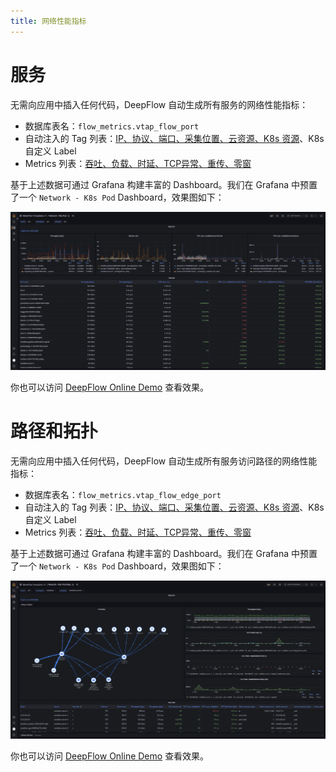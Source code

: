 ```yaml
---
title: 网络性能指标
---
```


# 服务

无需向应用中插入任何代码，DeepFlow 自动生成所有服务的网络性能指标：
- 数据库表名：`flow_metrics.vtap_flow_port`
- 自动注入的 Tag 列表：[IP、协议、端口、采集位置、云资源、K8s 资源](https://github.com/deepflowys/deepflow/blob/main/server/querier/db_descriptions/clickhouse/tag/flow_metrics/vtap_flow_port)、K8s 自定义 Label
- Metrics 列表：[吞吐、负载、时延、TCP异常、重传、零窗](https://github.com/deepflowys/deepflow/blob/main/server/querier/db_descriptions/clickhouse/metrics/flow_metrics/vtap_flow_port)

基于上述数据可通过 Grafana 构建丰富的 Dashboard。我们在 Grafana 中预置了一个 `Network - K8s Pod` Dashboard，效果图如下：

![Network K8s Pod](./imgs/network-k8s-pod.png)

你也可以访问 [DeepFlow Online Demo](https://ce-demo.deepflow.yunshan.net/d/6LgDVUenz/network-k8s-pod?from=deepflow-doc) 查看效果。

# 路径和拓扑

无需向应用中插入任何代码，DeepFlow 自动生成所有服务访问路径的网络性能指标：
- 数据库表名：`flow_metrics.vtap_flow_edge_port`
- 自动注入的 Tag 列表：[IP、协议、端口、采集位置、云资源、K8s 资源](https://github.com/deepflowys/deepflow/blob/main/server/querier/db_descriptions/clickhouse/tag/flow_metrics/vtap_flow_edge_port)、K8s 自定义 Label
- Metrics 列表：[吞吐、负载、时延、TCP异常、重传、零窗](https://github.com/deepflowys/deepflow/blob/main/server/querier/db_descriptions/clickhouse/metrics/flow_metrics/vtap_flow_edge_port)

基于上述数据可通过 Grafana 构建丰富的 Dashboard。我们在 Grafana 中预置了一个 `Network - K8s Pod` Dashboard，效果图如下：

![Network K8s Pod Map](./imgs/network-k8s-pod-map.png)

你也可以访问 [DeepFlow Online Demo](https://ce-demo.deepflow.yunshan.net/d/mEm6OU67z/network-k8s-pod-map?from=deepflow-doc) 查看效果。
